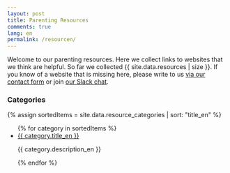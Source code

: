 ```yaml
---
layout: post
title: Parenting Resources
comments: true
lang: en
permalink: /resourcen/
---
```

Welcome to our parenting resources. Here we collect links to websites that we think are helpful. 
So far we collected {{ site.data.resources | size }}. If you know of a website that is missing here, please write to us [via our contact form](/contact) or join [our Slack chat](/pages/slack).

### Categories

{% assign sortedItems = site.data.resource_categories | sort: "title_en" %}

<ul>
{% for category in sortedItems %}
  <li>
    <a href="/resourcen/{{ category.id }}">
      {{ category.title_en }}
    </a>
    <p>
    {{ category.description_en }}
    </p>
  </li>
{% endfor %}
</ul>

